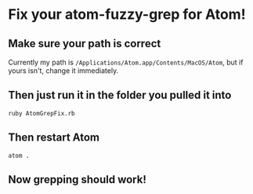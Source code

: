 # Fix your atom-fuzzy-grep for Atom!

## Make sure your path is correct

Currently my path is `/Applications/Atom.app/Contents/MacOS/Atom`, but if yours isn't, change it immediately.

## Then just run it in the folder you pulled it into

```
ruby AtomGrepFix.rb
```

## Then restart Atom

```
atom .
```

## Now grepping should work!
